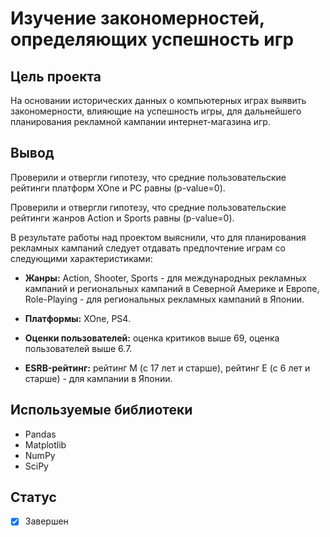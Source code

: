 # Изучение закономерностей, определяющих успешность игр

## Цель проекта
На основании исторических данных о компьютерных играх выявить закономерности, влияющие на успешность игры, для дальнейшего планирования рекламной кампании интернет-магазина игр.

## Вывод
Проверили и отвергли гипотезу, что cредние пользовательские рейтинги платформ XOne и PC равны (p-value=0).

Проверили и отвергли гипотезу, что cредние пользовательские рейтинги жанров Action и Sports равны (p-value=0).

В результате работы над проектом выяснили, что для планирования рекламных кампаний следует отдавать предпочтение играм со следующими характеристиками:
- **Жанры:** Action, Shooter, Sports - для международных рекламных кампаний и региональных кампаний в Северной Америке и Европе, Role-Playing - для региональных рекламных кампаний в Японии.

- **Платформы:** XOne, PS4.

- **Оценки пользователей:** оценка критиков выше 69, оценка пользователей выше 6.7.

- **ESRB-рейтинг:** рейтинг M (с 17 лет и старше), рейтинг E (с 6 лет и старше) - для кампании в Японии.

## Используемые библиотеки
- Pandas
- Matplotlib
- NumPy
- SciPy

## Статус
- [x] Завершен
